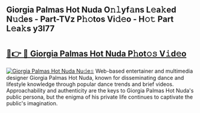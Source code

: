 ## Giorgia Palmas Hot Nuda O𝚗𝚕yf𝚊ns L𝚎a𝚔ed N𝚞𝚍es - Part-TVz P𝚑𝚘tos Vi𝚍𝚎o - H𝚘𝚝 Part L𝚎a𝚔s y3I77

# <h2><a href="http://kfdgkc.oniu.top/?m=Giorgia+Palmas+Hot+Nuda">🔗👉 🔴 Giorgia Palmas Hot Nuda P𝚑ot𝚘𝚜 V𝚒d𝚎o</a></h2>

[![Giorgia Palmas Hot Nuda Nu𝚍e𝚜](https://i.imgur.com/0qMVB7G.gif)](http://kfdgkc.oniu.top/?m=Giorgia+Palmas+Hot+Nuda)
Web-based entertainer and multimedia designer Giorgia Palmas Hot Nuda, known for disseminating dance and lifestyle knowledge through popular dance trends and brief videos. Approachability and authenticity are the keys to Giorgia Palmas Hot Nuda's public persona, but the enigma of his private life continues to captivate the public's imagination.  
